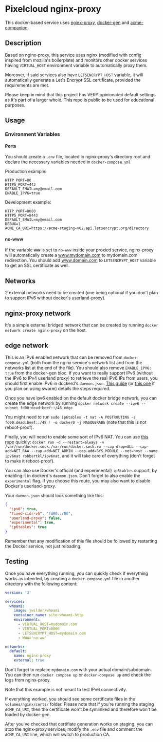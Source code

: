 # Pixelcloud nginx-proxy

This docker-based service uses [nginx-proxy](https://github.com/nginxproxy/nginx-proxy), [docker-gen](https://github.com/nginxproxy/docker-gen) and [acme-companion](https://github.com/nginx-proxy/acme-companion/tree/main/docs).

## Description

Based on nginx-proxy, this service uses nginx (modified with config inspired from mozilla's boilerplate) and monitors other docker services having ``VIRTUAL_HOST`` environment variable to automatically proxy them.

Moreover, if said services also have ``LETSENCRYPT_HOST`` variable, it will automatically generate a Let's Encrypt SSL certificate, provided the requirements are met.

Please keep in mind that this project has VERY opinionated default settings as it's part of a larger whole. This repo is public to be used for educational purposes.

## Usage

### Environment Variables

#### Ports

You should create a ``.env`` file, located in nginx-proxy's directory root and declare the necessary variables needed in ``docker-compose.yml``

Production example:

```
HTTP_PORT=80
HTTPS_PORT=443
DEFAULT_EMAIL=my@email.com
ENABLE_IPV6=true
```

Development example:

```
HTTP_PORT=8080
HTTPS_PORT=8443
DEFAULT_EMAIL=my@email.com
DEBUG=1
ACME_CA_URI=https://acme-staging-v02.api.letsencrypt.org/directory

```

#### no-www

If the variable ``WWW`` is set to ``no-www`` inside your proxied service, nginx-proxy will automatically create a www.mydomain.com to mydomain.com redirection. You should add www.domain.com to ``LETSENCRYPT_HOST`` variable to get an SSL certificate as well.

## Networks

2 external networks need to be created (one being optional if you don't plan to support IPv6 without docker's userland-proxy).

## nginx-proxy network

It's a simple external bridged network that can be created by running ``docker network create nginx-proxy`` on the host.

## edge network

This is an IPv6 enabled network that can be removed from ``docker-compose.yml`` (both from the nginx service's network list and from the networks list at the end of the file). You should also remove ``ENABLE_IPV6: true`` from the docker-gen bloc.
If you want to really support IPv6 (without the IPv6 to IPv4 userland proxy) to retrieve the real IPv6 IPs from users, you should first enable IPv6 in dockerd's ``daemon.json``. [This guide](https://medium.com/@skleeschulte/how-to-enable-ipv6) (or [this one](https://dev.to/joeneville_/build-a-docker-ipv6-network-dfj) if you plan on using swarm) details the steps required.

Once you have ipv6 enabled on the default docker bridge network, you can create the edge network by running ``docker network create --ipv6 --subnet fd00:dead:beef::/48 edge``

You might need to run ``sudo ip6tables -t nat -A POSTROUTING -s fd00:dead:beef::/48 ! -o docker0 -j MASQUERADE`` (note that this is not reboot-proof).

Finally, you will need to enable some sort of IPv6 NAT. You can use [this repo](https://github.com/robbertkl/docker-ipv6nat) quickly: ``docker run -d --restart=always -v /var/run/docker.sock:/var/run/docker.sock:ro --cap-drop=ALL --cap-add=NET_RAW --cap-add=NET_ADMIN --cap-add=SYS_MODULE --net=host --name ipv6nat robbertkl/ipv6nat``, and it will take care of everything (don't forget to make it reboot-proof).

You can also use Docker's official (and experimental) ``ip6tables`` support, by enabling it in dockerd's ``daemon.json``. Don't forget to also enable the ``experimental`` flag.
If you choose this route, you may also want to disable Docker's userland-proxy.

Your ``daemon.json`` should look something like this:

```json
{
  "ipv6": true,
  "fixed-cidr-v6": "fd00::/80",
  "userland-proxy": false,
  "experimental": true,
  "ip6tables": true
}
```

Remember that any modification of this file should be followed by restarting the Docker service, not just reloading.

## Testing

Once you have everything running, you can quickly check if everything works as intended, by creating a ``docker-compose.yml`` file in another directory with the following content:


```yaml
version: '3'

services:
  whoami:
    image: jwilder/whoami
    container_name: site-whoami-http
    environment:
      - VIRTUAL_HOST=mydomain.com
      - VIRTUAL_PORT=8000
      - LETSENCRYPT_HOST=mydomain.com
      - WWW='no-ww'

networks:
  default:
    name: nginx-proxy
    external: true
```

Don't forget to replace ``mydomain.com`` with your actual domain/subdomain. You can then run ``docker compose up`` or ``docker-compose up`` and check the logs from nginx-proxy.

Note that this example is not meant to test IPv6 connectivity.

If everything worked, you should see some certificate files in the ``volumes/nginx/certs/`` folder. Please note that if you're running the staging ``ACME_CA_URI``, then the certificate won't be symlinked and therefore won't be loaded by docker-gen.

After you've checked that certifiate generation works on staging, you can stop the nginx-proxy services, modify the ``.env`` file and comment the ``ACME_CA_URI`` line, which will switch to production CA.

